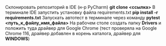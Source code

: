 Склонировать репозиторий в IDE (н-р PyCharm) **git clone <ссылка>**
В терминале IDE запустить установку файла requirements.txt **pip install -r requirements.txt**
Запускать автотест в терминале через команду **pytest <путь_к_файлу_имя_файла>**
На рабочем столе создать папку **Drivers** и положить туда драйвер для Google Chrome (тест проверяла на Google Chrome 116, драйвер добавлен в корень каталога, драйвер для **WINDOWS**)
